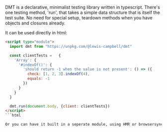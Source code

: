 DMT is a declarative, minimalist testing library written in typescript.
There's one testing method, 'run', that takes a simple data structure that is itself the test suite. No need for special setup, teardown methods when you have objects and closures already.

It can be used directly in html:

```html
<script type="module">
  import dmt from "https://unpkg.com/@lewis-campbell/dmt"

  const clientTests =	{
    'Array': {
      '#indexOf()': {
        'should return -1 when the value is not present': () => ({
          check: [1, 2, 3].indexOf(4),
          equals: -1
        })
      }
    }
  }

  dmt.run(document.body, {client: clientTests})
</script>
```html

Or you can have it built in a seperate module, using HMR or browsersync to re-run the tests each time code changes.
